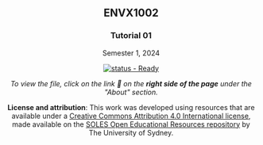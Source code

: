 <div align="center">

## ENVX1002

### Tutorial 01

Semester 1, 2024

<!-- Use this badge if the draft is not ready. 

[![status - In Development](https://img.shields.io/badge/status-In_Development-critical?style=for-the-badge)](#) -->

<!-- Use this badge to let students know that the resource is ready. -->

[![status - Ready](https://img.shields.io/badge/status-Ready-success?style=for-the-badge)](#)


_To view the file, click on the link :link: on the **right side of the page** under the "About" section._

**License and attribution**: This work was developed using resources that are available under a [Creative Commons Attribution 4.0 International license][cc-by], made available on the [SOLES Open Educational Resources repository][soles-oer] by The University of Sydney.

[cc-by]: http://creativecommons.org/licenses/by/4.0/
[soles-oer]: https://github.com/usyd-soles-edu

</div>

[HTML]: https://envx-resources.github.io/ENVX2001-2024-Lecture-Topic01a/
[PDF]: https://envx-resources.github.io/ENVX2001-2024-Lecture-Topic01a/Lecture-01a.pdf
